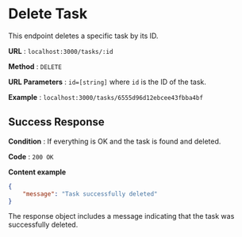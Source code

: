 # Delete Task

This endpoint deletes a specific task by its ID.

**URL** : `localhost:3000/tasks/:id`

**Method** : `DELETE`

**URL Parameters** : `id=[string]` where `id` is the ID of the task.

**Example** : `localhost:3000/tasks/6555d96d12ebcee43fbba4bf`

## Success Response

**Condition** : If everything is OK and the task is found and deleted.

**Code** : `200 OK`

**Content example**

```json
{
    "message": "Task successfully deleted"
}
```

The response object includes a message indicating that the task was successfully deleted.